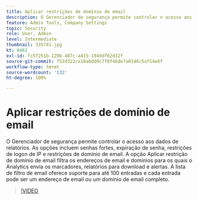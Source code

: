 ```yaml
---
title: Aplicar restrições de domínio de email
description: O Gerenciador de segurança permite controlar o acesso aos dados de relatórios. As opções incluem senhas fortes, expiração de senha, restrições de logon de IP e restrições de domínio de email. A opção Aplicar restrição de domínio de email filtra os endereços de email e domínios para os quais o Analytics envia os marcadores, relatórios para download e alertas. A lista de filtro de email oferece suporte para até 100 entradas e cada entrada pode ser um endereço de email ou um domínio de email completo.
feature: Admin Tools, Company Settings
topic: Security
role: User, Admin
level: Intermediate
thumbnail: 335741.jpg
kt: 8461
exl-id: fc5f251b-120b-487c-a415-1949df62d32f
source-git-commit: f53d322ca18abdd0c7f0f46de7a0146c5af14e6f
workflow-type: tm+mt
source-wordcount: '132'
ht-degree: 100%

---
```


# Aplicar restrições de domínio de email

O Gerenciador de segurança permite controlar o acesso aos dados de relatórios. As opções incluem senhas fortes, expiração de senha, restrições de logon de IP e restrições de domínio de email. A opção Aplicar restrição de domínio de email filtra os endereços de email e domínios para os quais o Analytics envia os marcadores, relatórios para download e alertas. A lista de filtro de email oferece suporte para até 100 entradas e cada entrada pode ser um endereço de email ou um domínio de email completo.


>[!VIDEO](https://video.tv.adobe.com/v/335741/?quality=12&learn=on)
